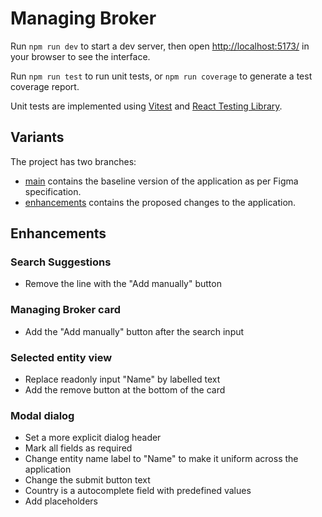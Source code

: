 # Managing Broker

Run `npm run dev` to start a dev server, then open [http://localhost:5173/] in your browser to see the interface.

Run `npm run test` to run unit tests, or `npm run coverage` to generate a test coverage report.

Unit tests are implemented using [Vitest] and [React Testing Library].

## Variants

The project has two branches:
- [main] contains the baseline version of the application as per Figma specification.
- [enhancements] contains the proposed changes to the application.

## Enhancements

### Search Suggestions
+ Remove the line with the "Add manually" button

### Managing Broker card
+ Add the "Add manually" button after the search input

### Selected entity view
+ Replace readonly input "Name" by labelled text
+ Add the remove button at the bottom of the card

### Modal dialog
+ Set a more explicit dialog header
+ Mark all fields as required
+ Change entity name label to "Name" to make it uniform across the application
+ Change the submit button text
+ Country is a autocomplete field with predefined values
+ Add placeholders


[Vitest]: https://vitest.dev/
[React Testing Library]: https://testing-library.com/
[http://localhost:5173/]: http://localhost:5173/
[main]: https://github.com/iwnqkvqg/managing-broker/tree/main
[enhancements]: https://github.com/iwnqkvqg/managing-broker/tree/enhancements